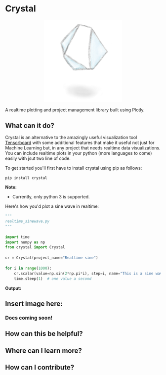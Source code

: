 # Crystal

<p align=center>

<img src="https://raw.githubusercontent.com/Naresh1318/crystal/master/README/crystal_logo_cropped.png" alt="crystal logo" width=50%/>

A realtime plotting and project management library built using Plotly.
</p>


## What can it do?

Crystal is an alternative to the amazingly useful visualization tool
[Tensorboard](https://github.com/tensorflow/tensorboard) with some additional features that 
make it useful not just for Machine Learning but, in any project that needs realtime data 
visualizations. You can include realtime plots in your python (more languages to come) easily 
with jsut two line of code.

To get started you'll first have to install crystal using pip as follows:

`pip install crystal`

**Note:** 
* Currently, only python 3 is supported.


Here's how you'd plot a sine wave in realtime:

```python 
"""
realtime_sinewave.py
"""

import time
import numpy as np
from crystal import Crystal

cr = Crystal(project_name="Realtime sine")

for i in range(1000):
    cr.scalar(value=np.sin(2*np.pi*i), step=i, name="This is a sine wave")
    time.sleep(1)  # one value a second

```

**Output:**

## Insert image here:


### Docs coming soon!


## How can this be helpful?

## Where can I learn more?

## How can I contribute?

